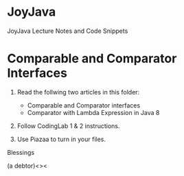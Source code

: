 # JoyJava
JoyJava Lecture Notes and Code Snippets

# Comparable and Comparator Interfaces

1. Read the follwing two articles in this folder:

	- Comparable and Comparator interfaces
	- Comparator with Lambda Expression in Java 8
	
2. Follow CodingLab 1 & 2 instructions.
3. Use Piazaa to turn in your files.

Blessings

(a debtor)<><

